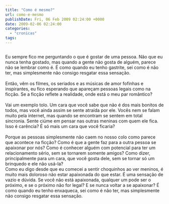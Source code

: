 ```yaml
---
title: "Como é mesmo?"
url: como-e-mesmo
publishDate: Fri, 06 Feb 2009 02:24:00 +0000
date: 2009-02-06 02:24:00
categories: 
  - "cronicas"
tags: 
---
```

<a href="http://4.bp.blogspot.com/_BzqI_RDZ6O4/SsYlC59oHTI/AAAAAAAAA_I/zqORxHc6JNw/s1600-h/84906218.jpg"><img src="http://4.bp.blogspot.com/_BzqI_RDZ6O4/SsYlC59oHTI/AAAAAAAAA_I/zqORxHc6JNw/s200/84906218.jpg" border="0" alt=""></a><br><div><span><span><span> </span></span></span><span><span>Eu sempre fico me perguntando o que é gostar de uma pessoa. Não que eu nunca tenha gostado, mas quando a gente não gosta de alguém, parece não se lembrar como é. É como quando eu tenho gastrite, sei como é não ter, mas simplesmente não consigo resgatar essa sensação.</span></span></div><div><span><span><br></span></span></div><div><span><span><span> </span></span></span><span><span>Então, vêm os filmes, os seriados e as músicas de amor fofinhas e inspirantes, eu fico esperando que apareçam pessoas legais como na ficção. Se a ficção reflete a realidade, onde está o meu par romântico?</span></span></div><div><span><span><br></span></span></div><div><span><span>Vai um exemplo tolo. Um cara que você sabe que não é dos mais bonitos de todos, mas você ainda assim se sente atraída por ele. Vocês nem se falam muito pela internet, mas quando se encontram se sentem em total sincronia. Sente ciúme em pensar nas outras meninas com quem ele fica. Isso é carência? É só mais um cara que você ficaria?</span></span></div><div><span><span><br></span></span></div><div><span><span>Porque as pessoas simplesmente não caem no nosso colo como parece que acontece na ficção? Como é que a gente faz para a outra pessoa se apaixonar por nós? Como é conhecer alguém com potencial para ter um relacionamento sério, sem se tornarem somente amigos? Como dizer, principalmente para um cara, que você gosta dele, sem se tornar só um brinquedo e ele não usá-la?</span></span></div><div><span><span>Como eu digo desde que eu comecei a sentir choquinhos ao ver meninos, é muito mais doloroso não estar apaixonada do que estar. É uma sensação de vazio e dúvida. Se você não está apaixonada, qualquer um pode ser o próximo, e se o próximo não for legal? E se nunca voltar a se apaixonar? É como quando eu tenho enxaqueca, sei como é não ter, mas simplesmente não consigo resgatar essa sensação.</span></span></div><div><span><span><br></span></span></div>
